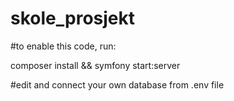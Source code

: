 # skole_prosjekt

#to enable this code, run:

composer install &&
symfony start:server

#edit and connect your own database from .env file
